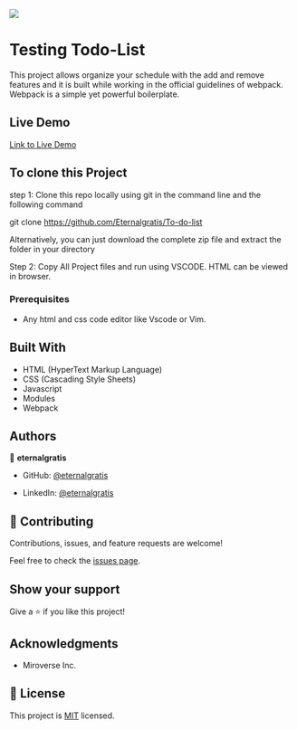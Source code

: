 ![](https://img.shields.io/badge/Microverse-blueviolet)

# Testing Todo-List
This project allows organize your schedule with the add and remove features and it is built while working in the official guidelines of webpack. Webpack is a simple yet powerful boilerplate.

## Live Demo
[Link to Live Demo](https://eternalgratis.github.io/To-do-list/)


## To clone this Project

step 1: Clone this repo locally using git in the command line and the following command

git clone https://github.com/Eternalgratis/To-do-list

Alternatively, you can just download the complete zip file and extract the folder in your directory

Step 2: Copy All Project files and run using VSCODE. HTML can be viewed in browser.

### Prerequisites

- Any html and css code editor like Vscode or Vim.

## Built With

- HTML (HyperText Markup Language)
- CSS (Cascading Style Sheets)
- Javascript
- Modules
- Webpack


## Authors

👤 **eternalgratis**

- GitHub: [@eternalgratis](https://github.com/Eternalgratis)

- LinkedIn: [@eternalgratis](https://st1.zoom.us/web_client/4qu8baa/html/externalLinkPage.html?ref=https://www.linkedin.com/in/titilope-apuabi-69a98719b//)


## 🤝 Contributing

Contributions, issues, and feature requests are welcome!

Feel free to check the [issues page](../../issues/).


## Show your support

Give a ⭐️ if you like this project!

## Acknowledgments

- Miroverse Inc.


## 📝 License

This project is [MIT](./MIT.md) licensed.

